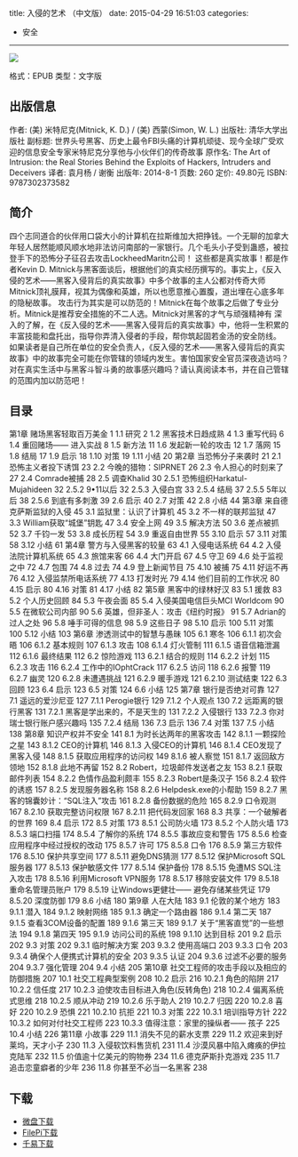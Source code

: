 title: 入侵的艺术 （中文版）
date: 2015-04-29 16:51:03
categories:
  - 安全
---

![](http://img3.douban.com/lpic/s27439971.jpg)

格式：EPUB
类型：文字版

<!--more-->

## 出版信息 ##

作者: (美) 米特尼克(Mitnick, K. D.) / (美) 西蒙(Simon, W. L.) 
出版社: 清华大学出版社
副标题: 世界头号黑客、历史上最令FBI头痛的计算机顽徒、现今全球广受欢迎的信息安全专家米特尼克分享他与小伙伴们的传奇故事
原作名: The Art of Intrusion: the Real Stories Behind the Exploits of Hackers, Intruders and Deceivers
译者: 袁月杨 / 谢衡 
出版年: 2014-8-1
页数: 260
定价: 49.80元
ISBN: 9787302373582

## 简介 ##

四个志同道合的伙伴用口袋大小的计算机在拉斯维加大把挣钱。一个无聊的加拿大年轻人居然能顺风顺水地非法访问南部的一家银行。几个毛头小子受到蛊惑，被拉登手下的恐怖分子征召去攻击LockheedMaritn公司！
这些都是真实故事！都是作者Kevin D. Mitnick与黑客面谈后，根据他们的真实经历撰写的。事实上，《反入侵的艺术——黑客入侵背后的真实故事》中多个故事的主人公都对传奇大师Mitnick顶礼膜拜，视其为偶像和英雄，所以也愿意推心置腹，道出埋在心底多年的隐秘故事。
攻击行为其实是可以防范的！Mitnick在每个故事之后做了专业分析。Mitnick是推荐安全措施的不二人选。Mitnick对黑客的才气与顽强精神有 深入的了解，在《反入侵的艺术——黑客入侵背后的真实故事》中，他将一生积累的丰富技能和盘托出，指导你弄清入侵者的手段，帮你筑起固若金汤的安全防线。
如果读者是自己所在单位的安全负责人，《反入侵的艺术——黑客入侵背后的真实故事》中的故事完全可能在你管辖的领域内发生。害怕国家安全官员深夜造访吗？对在真实生活中与黑客斗智斗勇的故事感兴趣吗？请认真阅读本书，并在自己管辖的范围内加以防范吧！

## 目录 ##

第1章 赌场黑客轻取百万美金	1
1.1 研究	2
1.2 黑客技术日趋成熟	4
1.3 重写代码	6
1.4 重回赌场—— 进入实战	8
1.5 新方法	11
1.6 发起新一轮的攻击	12
1.7 落网	15
1.8 结局	17
1.9 启示	18
1.10 对策	19
1.11 小结	20
第2章 当恐怖分子来袭时	21
2.1 恐怖主义者投下诱饵	23
2.2 今晚的猎物：SIPRNET	26
2.3 令人担心的时刻来了	27
2.4 Comrade被捕	28
2.5 调查Khalid	30
2.5.1 恐怖组织Harkatul-Mujahideen	32
2.5.2 9•11以后	32
2.5.3 入侵白宫	33
2.5.4 结局	37
2.5.5 5年以后	38
2.5.6 到底有多刺激	39
2.6 启示	40
2.7 对策	42
2.8 小结	44
第3章 来自德克萨斯监狱的入侵	45
3.1 监狱里：认识了计算机	45
3.2 不一样的联邦监狱	47
3.3 William获取“城堡”钥匙	47
3.4 安全上网	49
3.5 解决方法	50
3.6 差点被抓	52
3.7 千钧一发	53
3.8 成长历程	54
3.9 重返自由世界	55
3.10 启示	57
3.11 对策	58
3.12 小结	61
第4章 警方与入侵黑客的较量	63
4.1 入侵电话系统	64
4.2 入侵法院计算机系统	65
4.3 旅馆来客	66
4.4 大门开启	67
4.5 守卫	69
4.6 处于监视之中	72
4.7 包围	74
4.8 过去	74
4.9 登上新闻节目	75
4.10 被捕	75
4.11 好运不再	76
4.12 入侵监禁所电话系统	77
4.13 打发时光	79
4.14 他们目前的工作状况	80
4.15 启示	80
4.16 对策	81
4.17 小结	82
第5章 黑客中的绿林好汉	83
5.1 援救	83
5.2 个人历史回顾	84
5.3 午夜会面	85
5.4 入侵美国电信巨头MCI Worldcom	90
5.5 在微软公司内部	90
5.6 英雄，但非圣人：攻击《纽约时报》	91
5.7 Adrian的过人之处	96
5.8 唾手可得的信息	98
5.9 这些日子	98
5.10 启示	100
5.11 对策	100
5.12 小结	103
第6章 渗透测试中的智慧与愚昧	105
6.1 寒冬	106
6.1.1 初次会晤	106
6.1.2 基本规则	107
6.1.3 攻击	108
6.1.4 灯火管制	111
6.1.5 语音信箱泄漏	112
6.1.6 最终结果	112
6.2 惊险游戏	113
6.2.1 结合的规则	114
6.2.2 计划	115
6.2.3 攻击	116
6.2.4 工作中的IOphtCrack	117
6.2.5 访问	118
6.2.6 报警	119
6.2.7 幽灵	120
6.2.8 未遭遇挑战	121
6.2.9 暖手游戏	121
6.2.10 测试结束	122
6.3 回顾	123
6.4 启示	123
6.5 对策	124
6.6 小结	125
第7章 银行是否绝对可靠	127
7.1 遥远的爱沙尼亚	127
7.1.1 Perogie银行	129
7.1.2 个人观点	130
7.2 远距离的银行黑客	131
7.2.1 黑客是学出来的，不是天生的	131
7.2.2 入侵银行	133
7.2.3 你对瑞士银行账户感兴趣吗	135
7.2.4 结局	136
7.3 启示	136
7.4 对策	137
7.5 小结	138
第8章 知识产权并不安全	141
8.1 为时长达两年的黑客攻击	142
8.1.1 一颗探险之星	143
8.1.2 CEO的计算机	146
8.1.3 入侵CEO的计算机	146
8.1.4 CEO发现了黑客入侵	148
8.1.5 获取应用程序的访问权	149
8.1.6 被人察觉	151
8.1.7 返回敌方领地	152
8.1.8 此地不再留	152
8.2 Robert，垃圾邮件发送者之友	153
8.2.1 获取邮件列表	154
8.2.2 色情作品盈利颇丰	155
8.2.3 Robert是条汉子	156
8.2.4 软件的诱惑	157
8.2.5 发现服务器名称	158
8.2.6 Helpdesk.exe的小帮助	159
8.2.7 黑客的锦囊妙计：“SQL注入”攻击	161
8.2.8 备份数据的危险	165
8.2.9 口令观测	167
8.2.10 获取完整访问权限	167
8.2.11 把代码发回家	168
8.3 共享：一个破解者的世界	169
8.4 启示	172
8.5 对策	173
8.5.1 公司防火墙	173
8.5.2 个人防火墙	173
8.5.3 端口扫描	174
8.5.4 了解你的系统	174
8.5.5 事故应变和警告	175
8.5.6 检查应用程序中经过授权的改动	175
8.5.7 许可	175
8.5.8 口令	176
8.5.9 第三方软件	176
8.5.10 保护共享空间	177
8.5.11 避免DNS猜测	177
8.5.12 保护Microsoft SQL服务器	177
8.5.13 保护敏感文件	177
8.5.14 保护备份	178
8.5.15 免遭MS SQL注入攻击	178
8.5.16 利用Microsoft VPN服务	178
8.5.17 移除安装文件	179
8.5.18 重命名管理员账户	179
8.5.19 让Windows更健壮—— 避免存储某些凭证	179
8.5.20 深度防御	179
8.6 小结	180
第9章 人在大陆	183
9.1 伦敦的某个地方	183
9.1.1 潜入	184
9.1.2 映射网络	185
9.1.3 确定一个路由器	186
9.1.4 第二天	187
9.1.5 查看3COM设备的配置	189
9.1.6 第三天	189
9.1.7 关于“黑客直觉”的一些想法	194
9.1.8 第四天	195
9.1.9 访问公司的系统	198
9.1.10 达到目标	201
9.2 启示	202
9.3 对策	202
9.3.1 临时解决方案	203
9.3.2 使用高端口	203
9.3.3 口令	203
9.3.4 确保个人便携式计算机的安全	203
9.3.5 认证	204
9.3.6 过滤不必要的服务	204
9.3.7 强化管理	204
9.4 小结	205
第10章 社交工程师的攻击手段以及相应的防御措施	207
10.1 社交工程典型案例	208
10.2 启示	216
10.2.1 角色的陷阱	217
10.2.2 信任度	217
10.2.3 迫使攻击目标进入角色(反转角色)	218
10.2.4 偏离系统式思维	218
10.2.5 顺从冲动	219
10.2.6 乐于助人	219
10.2.7 归因	220
10.2.8 喜好	220
10.2.9 恐惧	221
10.2.10 抗拒	221
10.3 对策	222
10.3.1 培训指导方针	222
10.3.2 如何对付社交工程师	223
10.3.3 值得注意：家里的操纵者—— 孩子	225
10.4 小结	226
第11章 小故事	229
11.1 消失不见的薪水支票	229
11.2 欢迎来到好莱坞，天才小子	230
11.3 入侵软饮料售货机	231
11.4 沙漠风暴中陷入瘫痪的伊拉克陆军	232
11.5 价值逾十亿美元的购物券	234
11.6 德克萨斯扑克游戏	235
11.7 追击恋童癖者的少年	236
11.8 你甚至不必当一名黑客	238

## 下载 ##

* [微盘下载](http://vdisk.weibo.com/s/aADaW4YRFclg_)
* [FilePi下载](http://filepi.com/i/eA823iX)
* [千易下载](http://1000eb.com/1i380)
